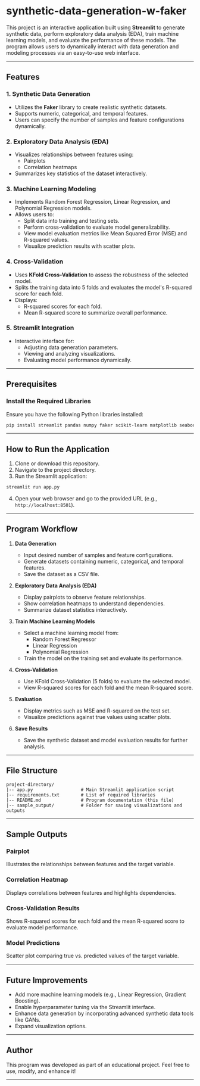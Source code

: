 # synthetic-data-generation-w-faker

This project is an interactive application built using **Streamlit** to generate synthetic data, perform exploratory data analysis (EDA), train machine learning models, and evaluate the performance of these models. The program allows users to dynamically interact with data generation and modeling processes via an easy-to-use web interface.

---

## Features

### 1. Synthetic Data Generation
- Utilizes the **Faker** library to create realistic synthetic datasets.
- Supports numeric, categorical, and temporal features.
- Users can specify the number of samples and feature configurations dynamically.

### 2. Exploratory Data Analysis (EDA)
- Visualizes relationships between features using:
  - Pairplots
  - Correlation heatmaps
- Summarizes key statistics of the dataset interactively.

### 3. Machine Learning Modeling
- Implements Random Forest Regression, Linear Regression, and Polynomial Regression models.
- Allows users to:
  - Split data into training and testing sets.
  - Perform cross-validation to evaluate model generalizability.
  - View model evaluation metrics like Mean Squared Error (MSE) and R-squared values.
  - Visualize prediction results with scatter plots.

### 4. Cross-Validation
- Uses **KFold Cross-Validation** to assess the robustness of the selected model.
- Splits the training data into 5 folds and evaluates the model's R-squared score for each fold.
- Displays:
  - R-squared scores for each fold.
  - Mean R-squared score to summarize overall performance.

### 5. Streamlit Integration
- Interactive interface for:
  - Adjusting data generation parameters.
  - Viewing and analyzing visualizations.
  - Evaluating model performance dynamically.

---

## Prerequisites

### Install the Required Libraries
Ensure you have the following Python libraries installed:

```bash
pip install streamlit pandas numpy faker scikit-learn matplotlib seaborn
```

---

## How to Run the Application

1. Clone or download this repository.
2. Navigate to the project directory.
3. Run the Streamlit application:

```bash
streamlit run app.py
```

4. Open your web browser and go to the provided URL (e.g., `http://localhost:8501`).

---

## Program Workflow

1. **Data Generation**
   - Input desired number of samples and feature configurations.
   - Generate datasets containing numeric, categorical, and temporal features.
   - Save the dataset as a CSV file.

2. **Exploratory Data Analysis (EDA)**
   - Display pairplots to observe feature relationships.
   - Show correlation heatmaps to understand dependencies.
   - Summarize dataset statistics interactively.

3. **Train Machine Learning Models**
   - Select a machine learning model from:
     - Random Forest Regressor
     - Linear Regression
     - Polynomial Regression
   - Train the model on the training set and evaluate its performance.

4. **Cross-Validation**
   - Use KFold Cross-Validation (5 folds) to evaluate the selected model.
   - View R-squared scores for each fold and the mean R-squared score.

5. **Evaluation**
   - Display metrics such as MSE and R-squared on the test set.
   - Visualize predictions against true values using scatter plots.

6. **Save Results**
   - Save the synthetic dataset and model evaluation results for further analysis.

---

## File Structure

```
project-directory/
|-- app.py                  # Main Streamlit application script
|-- requirements.txt        # List of required libraries
|-- README.md               # Program documentation (this file)
|-- sample_output/          # Folder for saving visualizations and outputs
```

---

## Sample Outputs

### Pairplot
Illustrates the relationships between features and the target variable.

### Correlation Heatmap
Displays correlations between features and highlights dependencies.

### Cross-Validation Results
Shows R-squared scores for each fold and the mean R-squared score to evaluate model performance.

### Model Predictions
Scatter plot comparing true vs. predicted values of the target variable.

---

## Future Improvements

- Add more machine learning models (e.g., Linear Regression, Gradient Boosting).
- Enable hyperparameter tuning via the Streamlit interface.
- Enhance data generation by incorporating advanced synthetic data tools like GANs.
- Expand visualization options.

---

## Author
This program was developed as part of an educational project. Feel free to use, modify, and enhance it!

---
